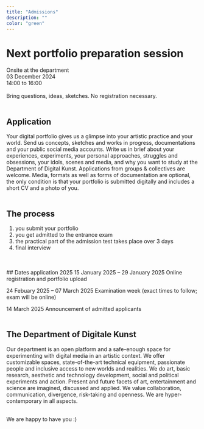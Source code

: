 ```yaml
---
title: "Admissions"
description: ""
color: "green"
---
```

# Next portfolio preparation session 
Onsite at the department
<br/>
03 December 2024
<br/>
14:00 to 16:00
<br/>
<br/>
Bring questions, ideas, sketches. No registration necessary.
<br/>
<br/>
## Application
Your digital portfolio gives us a glimpse into your artistic practice and your world. Send us concepts, sketches and works in progress, documentations and your public social media accounts. Write us in brief about your experiences, experiments, your personal approaches, struggles and obsessions, your idols, scenes and media, and why you want to study at the Department of Digital Kunst. Applications from groups & collectives are welcome. Media, formats as well as forms of documentation are optional, the only condition is that your portfolio is submitted digitally and includes a short CV and a photo of you.
<br/>
<br/>
## The process
1. you submit your portfolio
2. you get admitted to the entrance exam
3. the practical part of the admission test takes place over 3 days
4. final interview
<br/>
<br/>
## Dates application 2025
15 January 2025 – 29 January 2025
Online registration and portfolio upload

24 Febuary 2025 – 07 March 2025
Examination week (exact times to follow; exam will be online)

14 March 2025
Announcement of admitted applicants
<br/>
<br/>
## The Department of Digitale Kunst
Our department is an open platform and a safe-enough space for experimenting with digital media in an artistic context. We offer customizable spaces, state-of-the-art technical equipment, passionate people and inclusive access to new worlds and realities. We do art, basic research, aesthetic and technology development, social and political experiments and action. Present and future facets of art, entertainment and science are imagined, discussed and applied. We value collaboration, communication, divergence, risk-taking and openness. We are hyper-contemporary in all aspects.
<br/>
<br/>

 

 
We are happy to have you :)
 
 
